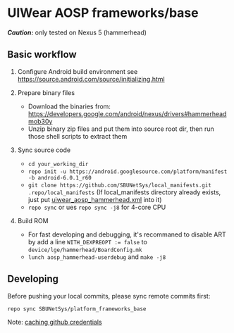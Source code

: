 # UIWear AOSP frameworks/base

***Caution:*** only tested on Nexus 5 (hammerhead)

## Basic workflow

1. Configure Android build environment
    see https://source.android.com/source/initializing.html
2. Prepare binary files
    - Download the binaries from:
    https://developers.google.com/android/nexus/drivers#hammerheadmob30y
    - Unzip binary zip files and put them into source root dir, then run those shell scripts to extract them

3. Sync source code
    - `cd your_working_dir`
    - `repo init -u https://android.googlesource.com/platform/manifest -b android-6.0.1_r60`
    - `git clone https://github.com/SBUNetSys/local_manifests.git .repo/local_manifests`
    (If local_manifests directory already exists, just put [uiwear_aosp_hammerhead.xml](https://raw.githubusercontent.com/SBUNetSys/local_manifests/master/uiwear_aosp_hammerhead.xml) into it)
    - `repo sync` or ues `repo sync -j8` for 4-core CPU

4. Build ROM

    - For fast developing and debugging, it's recommaned to disable ART by add a line `WITH_DEXPREOPT := false` to `device/lge/hammerhead/BoardConfig.mk`
    - `lunch aosp_hammerhead-userdebug` and `make -j8`

## Developing
Before pushing your local commits, please sync remote commits first:

`repo sync SBUNetSys/platform_frameworks_base`

Note: [caching github credentials](https://help.github.com/articles/caching-your-github-password-in-git/)


